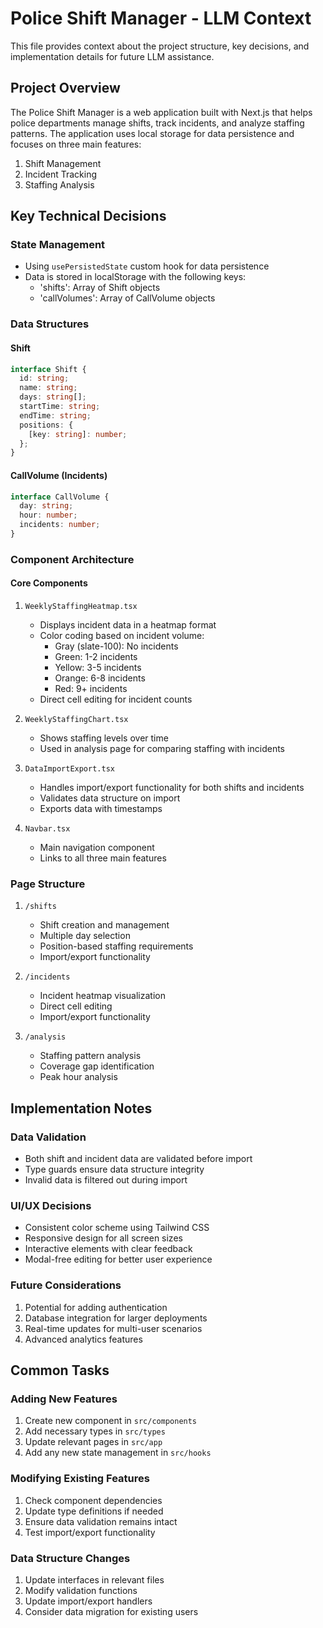# Police Shift Manager - LLM Context

This file provides context about the project structure, key decisions, and implementation details for future LLM assistance.

## Project Overview

The Police Shift Manager is a web application built with Next.js that helps police departments manage shifts, track incidents, and analyze staffing patterns. The application uses local storage for data persistence and focuses on three main features:

1. Shift Management
2. Incident Tracking
3. Staffing Analysis

## Key Technical Decisions

### State Management
- Using `usePersistedState` custom hook for data persistence
- Data is stored in localStorage with the following keys:
  - 'shifts': Array of Shift objects
  - 'callVolumes': Array of CallVolume objects

### Data Structures

#### Shift
```typescript
interface Shift {
  id: string;
  name: string;
  days: string[];
  startTime: string;
  endTime: string;
  positions: {
    [key: string]: number;
  };
}
```

#### CallVolume (Incidents)
```typescript
interface CallVolume {
  day: string;
  hour: number;
  incidents: number;
}
```

### Component Architecture

#### Core Components
1. `WeeklyStaffingHeatmap.tsx`
   - Displays incident data in a heatmap format
   - Color coding based on incident volume:
     - Gray (slate-100): No incidents
     - Green: 1-2 incidents
     - Yellow: 3-5 incidents
     - Orange: 6-8 incidents
     - Red: 9+ incidents
   - Direct cell editing for incident counts

2. `WeeklyStaffingChart.tsx`
   - Shows staffing levels over time
   - Used in analysis page for comparing staffing with incidents

3. `DataImportExport.tsx`
   - Handles import/export functionality for both shifts and incidents
   - Validates data structure on import
   - Exports data with timestamps

4. `Navbar.tsx`
   - Main navigation component
   - Links to all three main features

### Page Structure

1. `/shifts`
   - Shift creation and management
   - Multiple day selection
   - Position-based staffing requirements
   - Import/export functionality

2. `/incidents`
   - Incident heatmap visualization
   - Direct cell editing
   - Import/export functionality

3. `/analysis`
   - Staffing pattern analysis
   - Coverage gap identification
   - Peak hour analysis

## Implementation Notes

### Data Validation
- Both shift and incident data are validated before import
- Type guards ensure data structure integrity
- Invalid data is filtered out during import

### UI/UX Decisions
- Consistent color scheme using Tailwind CSS
- Responsive design for all screen sizes
- Interactive elements with clear feedback
- Modal-free editing for better user experience

### Future Considerations
1. Potential for adding authentication
2. Database integration for larger deployments
3. Real-time updates for multi-user scenarios
4. Advanced analytics features

## Common Tasks

### Adding New Features
1. Create new component in `src/components`
2. Add necessary types in `src/types`
3. Update relevant pages in `src/app`
4. Add any new state management in `src/hooks`

### Modifying Existing Features
1. Check component dependencies
2. Update type definitions if needed
3. Ensure data validation remains intact
4. Test import/export functionality

### Data Structure Changes
1. Update interfaces in relevant files
2. Modify validation functions
3. Update import/export handlers
4. Consider data migration for existing users 